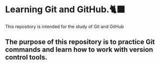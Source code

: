 # Learning Git and GitHub.🐈‍⬛
This repository is intended for the study of Git and GitHub

## The purpose of this repository is to practice Git commands and learn how to work with version control tools.
